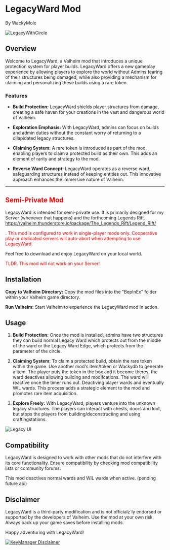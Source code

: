 # LegacyWard Mod 
By WackyMole


![LegacyWithCircle](https://wackymole.com/hosts/legacywardwithred.png)
## Overview

Welcome to LegacyWard, a Valheim mod that introduces a unique protection system for player builds. LegacyWard offers a new gameplay experience by allowing players to explore the world without Admins fearing of their structures being damaged, while also providing a mechanism for claiming and personalizing these builds using a rare token.

### Features

- **Build Protection:** LegacyWard shields player structures from damage, creating a safe haven for your creations in the vast and dangerous world of Valheim.

- **Exploration Emphasis:** With LegacyWard, admins can focus on builds and admin duties without the constant worry of returning to a dilapidated legacy structures.

- **Claiming System:** A rare token is introduced as part of the mod, enabling players to claim a protected build as their own. This adds an element of rarity and strategy to the mod.

- **Reverse Ward Concept:** LegacyWard operates as a reverse ward, safeguarding structures instead of keeping entities out. This innovative approach enhances the immersive nature of Valheim.
****

## <span style="color:red"> Semi-Private Mod </span>

LegacyWard is intended for semi-private use. It is primarily designed for my Server (whenever that happens) and the forthcoming Legends Rift. https://valheim.thunderstore.io/package/The_Legends_Rift/Legend_Rift/ 

<span style="color:red">. This mod is configured to work in single-player mode only. Cooperative play or dedicated servers will auto-abort when attempting to use LegacyWard.</span>

Feel free to download and enjoy LegacyWard on your local world.

<span style="color:red"> TLDR. This mod will not work on your Server! </span>

## Installation

 **Copy to Valheim Directory:** Copy the mod files into the "BepInEx" folder within your Valheim game directory.

 **Run Valheim:** Start Valheim to experience the LegacyWard mod in action.

## Usage

1. **Build Protection:** Once the mod is installed, admins have two structures they can build normal Legacy Ward which protects out from the middle of the ward or the Legacy Ward Edge, which protects from the parameter of the circle.

2. **Claiming System:** To claim a protected build, obtain the rare token within the game. Use another mod's item/token or Wackydb to generate a item.  The player puts the token in the box and it become theres, the ward deactives allowing building and modifcations. The ward will reactive once the timer runs out.  Deactiving player wards and eventually WIL wards.  This process adds a strategic element to the mod and promotes rare item acquisition.

3. **Explore Freely:** With LegacyWard, players venture into the unknown legacy structures. The players can interact with chests, doors and loot, but stops the players from building/deconstructing and using craftingstations. 


![Legacy UI](https://wackymole.com/hosts/legacywardui.png)

## Compatibility

LegacyWard is designed to work with other mods that do not interfere with its core functionality. Ensure compatibility by checking mod compatibility lists or community forums.

This mod deactives normal wards and WIL wards when active. (pending future api)



## Disclaimer

LegacyWard is a third-party modification and is not officialz`ly endorsed or supported by the developers of Valheim. Use the mod at your own risk. Always back up your game saves before installing mods.

Happy adventuring with LegacyWard!

[![KeyManager Disclaimer](https://noobtrap.eu/images/keymanager_disclaimer_server.png)](https://key.sayless.eu/faq.php)